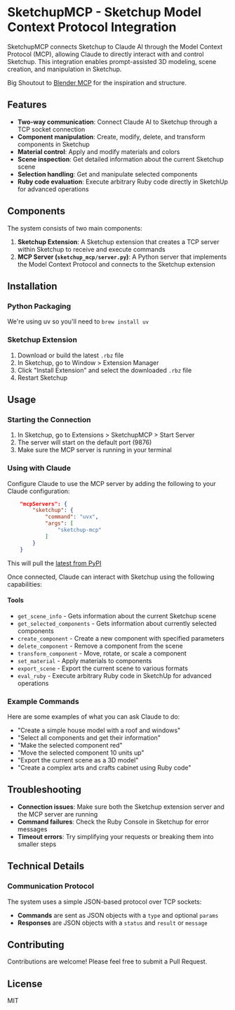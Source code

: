 # SketchupMCP - Sketchup Model Context Protocol Integration

SketchupMCP connects Sketchup to Claude AI through the Model Context Protocol (MCP), allowing Claude to directly interact with and control Sketchup. This integration enables prompt-assisted 3D modeling, scene creation, and manipulation in Sketchup.

Big Shoutout to [Blender MCP](https://github.com/ahujasid/blender-mcp) for the inspiration and structure.

## Features

* **Two-way communication**: Connect Claude AI to Sketchup through a TCP socket connection
* **Component manipulation**: Create, modify, delete, and transform components in Sketchup
* **Material control**: Apply and modify materials and colors
* **Scene inspection**: Get detailed information about the current Sketchup scene
* **Selection handling**: Get and manipulate selected components
* **Ruby code evaluation**: Execute arbitrary Ruby code directly in SketchUp for advanced operations

## Components

The system consists of two main components:

1. **Sketchup Extension**: A Sketchup extension that creates a TCP server within Sketchup to receive and execute commands
2. **MCP Server (`sketchup_mcp/server.py`)**: A Python server that implements the Model Context Protocol and connects to the Sketchup extension

## Installation

### Python Packaging

We're using uv so you'll need to ```brew install uv```

### Sketchup Extension

1. Download or build the latest `.rbz` file
2. In Sketchup, go to Window > Extension Manager
3. Click "Install Extension" and select the downloaded `.rbz` file
4. Restart Sketchup

## Usage

### Starting the Connection

1. In Sketchup, go to Extensions > SketchupMCP > Start Server
2. The server will start on the default port (9876)
3. Make sure the MCP server is running in your terminal

### Using with Claude

Configure Claude to use the MCP server by adding the following to your Claude configuration:

```json
    "mcpServers": {
        "sketchup": {
            "command": "uvx",
            "args": [
                "sketchup-mcp"
            ]
        }
    }
```

This will pull the [latest from PyPI](https://pypi.org/project/sketchup-mcp/)

Once connected, Claude can interact with Sketchup using the following capabilities:

#### Tools

* `get_scene_info` - Gets information about the current Sketchup scene
* `get_selected_components` - Gets information about currently selected components
* `create_component` - Create a new component with specified parameters
* `delete_component` - Remove a component from the scene
* `transform_component` - Move, rotate, or scale a component
* `set_material` - Apply materials to components
* `export_scene` - Export the current scene to various formats
* `eval_ruby` - Execute arbitrary Ruby code in SketchUp for advanced operations

### Example Commands

Here are some examples of what you can ask Claude to do:

* "Create a simple house model with a roof and windows"
* "Select all components and get their information"
* "Make the selected component red"
* "Move the selected component 10 units up"
* "Export the current scene as a 3D model"
* "Create a complex arts and crafts cabinet using Ruby code"

## Troubleshooting

* **Connection issues**: Make sure both the Sketchup extension server and the MCP server are running
* **Command failures**: Check the Ruby Console in Sketchup for error messages
* **Timeout errors**: Try simplifying your requests or breaking them into smaller steps

## Technical Details

### Communication Protocol

The system uses a simple JSON-based protocol over TCP sockets:

* **Commands** are sent as JSON objects with a `type` and optional `params`
* **Responses** are JSON objects with a `status` and `result` or `message`

## Contributing

Contributions are welcome! Please feel free to submit a Pull Request.

## License

MIT 